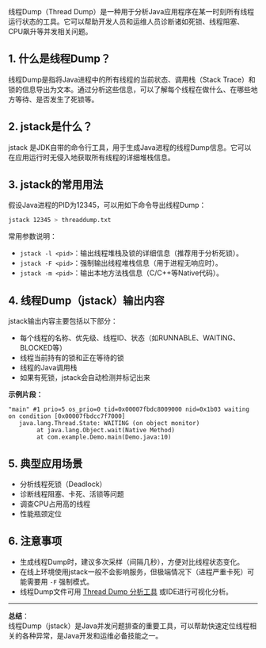 线程Dump（Thread Dump）是一种用于分析Java应用程序在某一时刻所有线程运行状态的工具。它可以帮助开发人员和运维人员诊断诸如死锁、线程阻塞、CPU飙升等并发相关问题。

## 1. 什么是线程Dump？

线程Dump是指将Java进程中的所有线程的当前状态、调用栈（Stack Trace）和锁的信息导出为文本。通过分析这些信息，可以了解每个线程在做什么、在哪些地方等待、是否发生了死锁等。

## 2. jstack是什么？

jstack 是JDK自带的命令行工具，用于生成Java进程的线程Dump信息。它可以在应用运行时无侵入地获取所有线程的详细堆栈信息。

## 3. jstack的常用用法

假设Java进程的PID为12345，可以用如下命令导出线程Dump：

```bash
jstack 12345 > threaddump.txt
```

常用参数说明：

- `jstack -l <pid>`：输出线程堆栈及锁的详细信息（推荐用于分析死锁）。
- `jstack -F <pid>`：强制输出线程堆栈信息（用于进程无响应时）。
- `jstack -m <pid>`：输出本地方法栈信息（C/C++等Native代码）。

## 4. 线程Dump（jstack）输出内容

jstack输出内容主要包括以下部分：

- 每个线程的名称、优先级、线程ID、状态（如RUNNABLE、WAITING、BLOCKED等）
- 线程当前持有的锁和正在等待的锁
- 线程的Java调用栈
- 如果有死锁，jstack会自动检测并标记出来

**示例片段：**
```
"main" #1 prio=5 os_prio=0 tid=0x00007fbdc8009000 nid=0x1b03 waiting on condition [0x00007fbdcc7f7000]
   java.lang.Thread.State: WAITING (on object monitor)
        at java.lang.Object.wait(Native Method)
        at com.example.Demo.main(Demo.java:10)
```

## 5. 典型应用场景

- 分析线程死锁（Deadlock）
- 诊断线程阻塞、卡死、活锁等问题
- 调查CPU占用高的线程
- 性能瓶颈定位

## 6. 注意事项

- 生成线程Dump时，建议多次采样（间隔几秒），方便对比线程状态变化。
- 在线上环境使用jstack一般不会影响服务，但极端情况下（进程严重卡死）可能需要用 `-F` 强制模式。
- 线程Dump文件可用 [Thread Dump 分析工具](https://fastthread.io/) 或IDE进行可视化分析。

---

**总结**：  
线程Dump（jstack）是Java并发问题排查的重要工具，可以帮助快速定位线程相关的各种异常，是Java开发和运维必备技能之一。